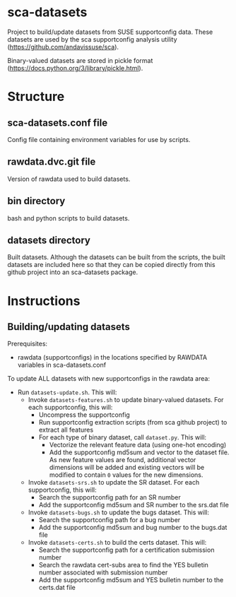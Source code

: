 # sca-datasets
Project to build/update datasets from SUSE supportconfig data.  These datasets are used by the sca supportconfig analysis utility (https://github.com/andavissuse/sca).

Binary-valued datasets are stored in pickle format (https://docs.python.org/3/library/pickle.html).

# Structure

## sca-datasets.conf file
Config file containing environment variables for use by scripts.

## rawdata.dvc.git file
Version of rawdata used to build datasets.

## bin directory
bash and python scripts to build datasets.

## datasets directory
Built datasets.  Although the datasets can be built from the scripts, the built datasets are included here so that they can be copied directly from this github project into an sca-datasets package.

# Instructions

## Building/updating datasets
Prerequisites:
* rawdata (supportconfigs) in the locations specified by RAWDATA variables in sca-datasets.conf

To update ALL datasets with new supportconfigs in the rawdata area:
* Run `datasets-update.sh`.  This will:
  * Invoke `datasets-features.sh` to update binary-valued datasets.  For each supportconfig, this will:
    * Uncompress the supportconfig
    * Run supportconfig extraction scripts (from sca github project) to extract all features
    * For each type of binary dataset, call `dataset.py`.  This will:
      * Vectorize the relevant feature data (using one-hot encoding)
      * Add the supportconfig md5sum and vector to the dataset file.  As new feature values are found, additional vector dimensions will be added and existing vectors will be modified to contain `0` values for the new dimensions.
  * Invoke `datasets-srs.sh` to update the SR dataset.  For each supportconfig, this will:
     * Search the supportconfig path for an SR number
     * Add the supportconfig md5sum and SR number to the srs.dat file
  * Invoke `datasets-bugs.sh` to update the bugs dataset.  This will:
     * Search the supportconfig path for a bug number
     * Add the supportconfig md5sum and bug number to the bugs.dat file
  * Invoke `datasets-certs.sh` to build the certs dataset.  This will:
     * Search the supportconfig path for a certification submission number
     * Search the rawdata cert-subs area to find the YES bulletin number associated with submission number
     * Add the supportconfig md5sum and YES bulletin number to the certs.dat file

